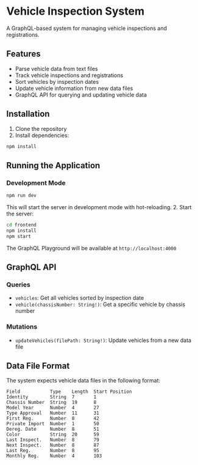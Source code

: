 # Vehicle Inspection System

A GraphQL-based system for managing vehicle inspections and registrations.

## Features

- Parse vehicle data from text files
- Track vehicle inspections and registrations
- Sort vehicles by inspection dates
- Update vehicle information from new data files
- GraphQL API for querying and updating vehicle data

## Installation

1. Clone the repository
2. Install dependencies:
```bash
npm install
```

## Running the Application

### Development Mode

```bash
npm run dev
```

This will start the server in development mode with hot-reloading.
2. Start the server:
```bash
cd frontend
npm install
npm start
```

The GraphQL Playground will be available at `http://localhost:4000`

## GraphQL API

### Queries

- `vehicles`: Get all vehicles sorted by inspection date
- `vehicle(chassisNumber: String!)`: Get a specific vehicle by chassis number

### Mutations

- `updateVehicles(filePath: String!)`: Update vehicles from a new data file

## Data File Format

The system expects vehicle data files in the following format:

```
Field           Type    Length  Start Position
Identity        String  7       1
Chassis Number  String  19      8
Model Year      Number  4       27
Type Approval   Number  11      31
First Reg.      Number  8       42
Private Import  Number  1       50
Dereg. Date     Number  8       51
Color           String  20      59
Last Inspect.   Number  8       79
Next Inspect.   Number  8       87
Last Reg.       Number  8       95
Monthly Reg.    Number  4       103
```
